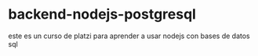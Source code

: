 # backend-nodejs-postgresql
este es un curso de platzi para aprender a usar nodejs con bases de datos sql

